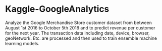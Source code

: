# Kaggle-GoogleAnalytics
Analyze the Google Merchandise Store customer dataset from between August 1st 2016 to October 5th 2018 and to predict revenue per customer for the next year.  The transaction data including date, device, browser, geoNetwork. Etc. are processed and then used to train ensemble machine learning models.
